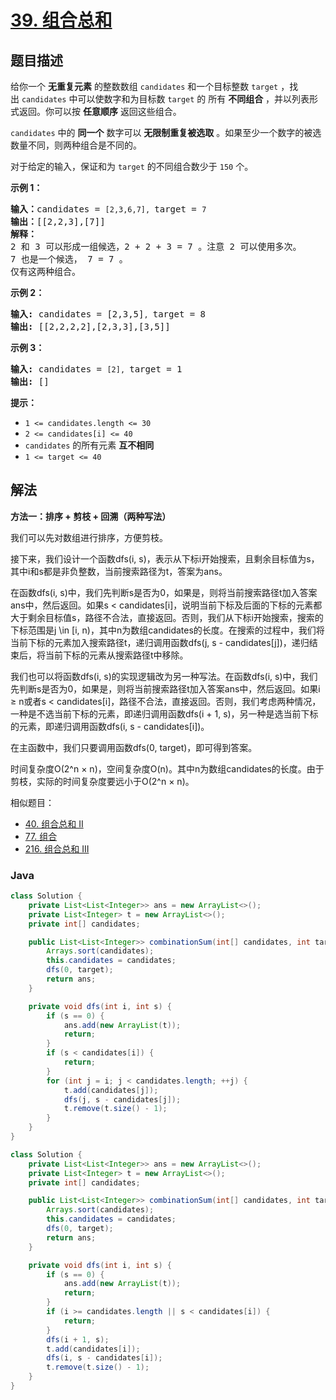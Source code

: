 # [39. 组合总和](https://leetcode.cn/problems/combination-sum)

## 题目描述

<p>给你一个 <strong>无重复元素</strong> 的整数数组&nbsp;<code>candidates</code> 和一个目标整数&nbsp;<code>target</code>&nbsp;，找出&nbsp;<code>candidates</code>&nbsp;中可以使数字和为目标数&nbsp;<code>target</code> 的 所有<em>&nbsp;</em><strong>不同组合</strong> ，并以列表形式返回。你可以按 <strong>任意顺序</strong> 返回这些组合。</p>

<p><code>candidates</code> 中的 <strong>同一个</strong> 数字可以 <strong>无限制重复被选取</strong> 。如果至少一个数字的被选数量不同，则两种组合是不同的。&nbsp;</p>

<p>对于给定的输入，保证和为&nbsp;<code>target</code> 的不同组合数少于 <code>150</code> 个。</p>

<p><strong>示例&nbsp;1：</strong></p>

<pre>
<strong>输入：</strong>candidates = <code>[2,3,6,7], </code>target = <code>7</code>
<strong>输出：</strong>[[2,2,3],[7]]
<strong>解释：</strong>
2 和 3 可以形成一组候选，2 + 2 + 3 = 7 。注意 2 可以使用多次。
7 也是一个候选， 7 = 7 。
仅有这两种组合。</pre>

<p><strong>示例&nbsp;2：</strong></p>

<pre>
<strong>输入: </strong>candidates = [2,3,5]<code>, </code>target = 8
<strong>输出: </strong>[[2,2,2,2],[2,3,3],[3,5]]</pre>

<p><strong>示例 3：</strong></p>

<pre>
<strong>输入: </strong>candidates = <code>[2], </code>target = 1
<strong>输出: </strong>[]
</pre>

<p><strong>提示：</strong></p>

<ul>
	<li><code>1 &lt;= candidates.length &lt;= 30</code></li>
	<li><code>2 &lt;= candidates[i] &lt;= 40</code></li>
	<li><code>candidates</code> 的所有元素 <strong>互不相同</strong></li>
	<li><code>1 &lt;= target &lt;= 40</code></li>
</ul>

## 解法

**方法一：排序 + 剪枝 + 回溯（两种写法）**

我们可以先对数组进行排序，方便剪枝。

接下来，我们设计一个函数dfs(i, s)，表示从下标i开始搜索，且剩余目标值为s，其中i和s都是非负整数，当前搜索路径为t，答案为ans。

在函数dfs(i, s)中，我们先判断s是否为0，如果是，则将当前搜索路径t加入答案ans中，然后返回。如果s < candidates[i]，说明当前下标及后面的下标的元素都大于剩余目标值s，路径不合法，直接返回。否则，我们从下标i开始搜索，搜索的下标范围是j \in [i, n)，其中n为数组candidates的长度。在搜索的过程中，我们将当前下标的元素加入搜索路径t，递归调用函数dfs(j, s - candidates[j])，递归结束后，将当前下标的元素从搜索路径t中移除。

我们也可以将函数dfs(i, s)的实现逻辑改为另一种写法。在函数dfs(i, s)中，我们先判断s是否为0，如果是，则将当前搜索路径t加入答案ans中，然后返回。如果i ≥ n或者s < candidates[i]，路径不合法，直接返回。否则，我们考虑两种情况，一种是不选当前下标的元素，即递归调用函数dfs(i + 1, s)，另一种是选当前下标的元素，即递归调用函数dfs(i, s - candidates[i])。

在主函数中，我们只要调用函数dfs(0, target)，即可得到答案。

时间复杂度O(2^n × n)，空间复杂度O(n)。其中n为数组candidates的长度。由于剪枝，实际的时间复杂度要远小于O(2^n × n)。

相似题目：

-   [40. 组合总和 II](/solution/0000-0099/0040.Combination%20Sum%20II/README.md)
-   [77. 组合](/solution/0000-0099/0077.Combinations/README.md)
-   [216. 组合总和 III](/solution/0200-0299/0216.Combination%20Sum%20III/README.md)

### **Java**

```java
class Solution {
    private List<List<Integer>> ans = new ArrayList<>();
    private List<Integer> t = new ArrayList<>();
    private int[] candidates;

    public List<List<Integer>> combinationSum(int[] candidates, int target) {
        Arrays.sort(candidates);
        this.candidates = candidates;
        dfs(0, target);
        return ans;
    }

    private void dfs(int i, int s) {
        if (s == 0) {
            ans.add(new ArrayList(t));
            return;
        }
        if (s < candidates[i]) {
            return;
        }
        for (int j = i; j < candidates.length; ++j) {
            t.add(candidates[j]);
            dfs(j, s - candidates[j]);
            t.remove(t.size() - 1);
        }
    }
}
```

```java
class Solution {
    private List<List<Integer>> ans = new ArrayList<>();
    private List<Integer> t = new ArrayList<>();
    private int[] candidates;

    public List<List<Integer>> combinationSum(int[] candidates, int target) {
        Arrays.sort(candidates);
        this.candidates = candidates;
        dfs(0, target);
        return ans;
    }

    private void dfs(int i, int s) {
        if (s == 0) {
            ans.add(new ArrayList(t));
            return;
        }
        if (i >= candidates.length || s < candidates[i]) {
            return;
        }
        dfs(i + 1, s);
        t.add(candidates[i]);
        dfs(i, s - candidates[i]);
        t.remove(t.size() - 1);
    }
}
```
